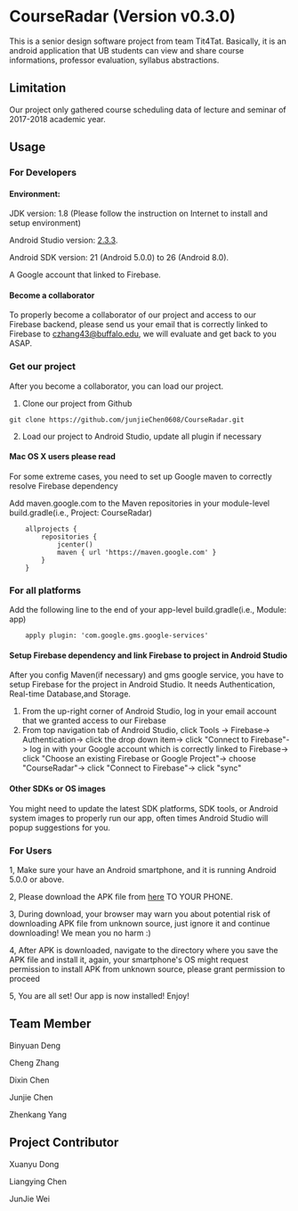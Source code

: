 # CourseRadar (Version v0.3.0)
This is a senior design software project from team Tit4Tat. 
Basically, it is an android application that 
UB students can view and share course informations, professor evaluation, syllabus abstractions. 

## Limitation
Our project only gathered course scheduling data of lecture and seminar of 2017-2018 academic year. 

## Usage

### For Developers

#### Environment:
JDK version: 1.8 (Please follow the instruction on Internet to install and setup environment)

Android Studio version: [2.3.3](https://developer.android.com/studio/index.html). 

Android SDK version: 21 (Android 5.0.0) to 26 (Android 8.0). 

A Google account that linked to Firebase.

#### Become a collaborator
To properly become a collaborator of our project and access to our Firebase backend, please send us your email that is correctly
linked to Firebase to [czhang43@buffalo.edu](mailto:czhang43@buffalo.edu), we will evaluate and get back to you ASAP.

### Get our project
After you become a collaborator, you can load our project.
1. Clone our project from Github 
```
git clone https://github.com/junjieChen0608/CourseRadar.git
```
2. Load our project to Android Studio, update all plugin if necessary

#### Mac OS X users please read
For some extreme cases, you need to set up Google maven to correctly resolve Firebase dependency

Add maven.google.com to the Maven repositories in your module-level build.gradle(i.e., Project: CourseRadar)
```
    allprojects {
        repositories {
            jcenter()
            maven { url 'https://maven.google.com' }
        }
    }
```

### For all platforms
Add the following line to the end of your app-level build.gradle(i.e., Module: app)
```
    apply plugin: 'com.google.gms.google-services'
```

#### Setup Firebase dependency and link Firebase to project in Android Studio
After you config Maven(if necessary) and gms google service, you have to setup Firebase for the project in Android Studio. It needs Authentication, Real-time Database,and Storage.
1. From the up-right corner of Android Studio, log in your email account that we granted access to our Firebase 
2. From top navigation tab of Android Studio, click Tools -> 
Firebase-> 
Authentication-> 
click the drop down item-> 
click "Connect to Firebase"-> 
log in with your Google account which is correctly linked to Firebase-> 
click "Choose an existing Firebase or Google Project"-> 
choose "CourseRadar"-> 
click "Connect to Firebase"-> 
click "sync"

#### Other SDKs or OS images
You might need to update the latest SDK platforms, SDK tools, or Android system images to properly run our app, often times Android Studio will popup suggestions
for you.

### For Users
1, Make sure your have an Android smartphone, and it is running Android 5.0.0 or above.

2, Please download the APK file from [here](https://firebasestorage.googleapis.com/v0/b/courseradar.appspot.com/o/CourseRadar-MVP.apk?alt=media&token=bfcb020f-54ca-4f50-8256-2bca5bbdab9e) TO YOUR PHONE.

3, During download, your browser may warn you about potential risk of downloading APK file from unknown source, just ignore it and continue downloading! We mean you no harm :)

4, After APK is downloaded, navigate to the directory where you save the APK file and install it, again, your smartphone's OS might request permission to install APK from unknown source, please grant permission to proceed

5, You are all set! Our app is now installed! Enjoy!

## Team Member

Binyuan Deng

Cheng Zhang

Dixin Chen

Junjie Chen

Zhenkang Yang

## Project Contributor

Xuanyu Dong

Liangying Chen

JunJie Wei
